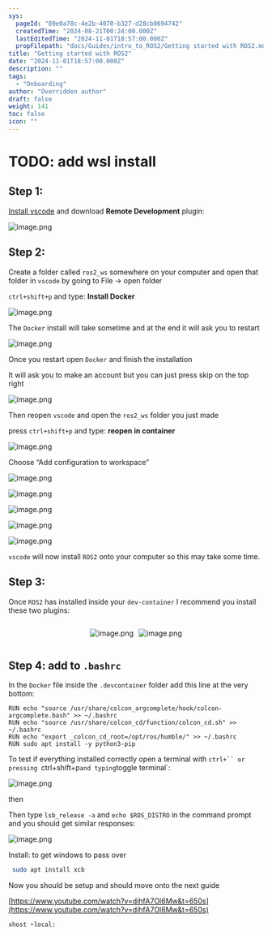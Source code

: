 ```yaml
---
sys:
  pageId: "89e0a78c-4e2b-4070-b327-d28cb0694742"
  createdTime: "2024-08-21T00:24:00.000Z"
  lastEditedTime: "2024-11-01T18:57:00.000Z"
  propFilepath: "docs/Guides/intro_to_ROS2/Getting started with ROS2.md"
title: "Getting started with ROS2"
date: "2024-11-01T18:57:00.000Z"
description: ""
tags:
  - "Onboarding"
author: "Overridden author"
draft: false
weight: 141
toc: false
icon: ""
---
```


# TODO: add wsl install

## Step 1:

[Install vscode](https://code.visualstudio.com/download) and download **Remote Development** plugin:

![image.png](https://prod-files-secure.s3.us-west-2.amazonaws.com/d518164a-d88e-44d1-a4ee-3adb3bd8bce0/efb52993-1881-4a40-b95e-6f020334f022/image.png?X-Amz-Algorithm=AWS4-HMAC-SHA256&X-Amz-Content-Sha256=UNSIGNED-PAYLOAD&X-Amz-Credential=ASIAZI2LB466UQCFSI6C%2F20250426%2Fus-west-2%2Fs3%2Faws4_request&X-Amz-Date=20250426T090806Z&X-Amz-Expires=3600&X-Amz-Security-Token=IQoJb3JpZ2luX2VjEKf%2F%2F%2F%2F%2F%2F%2F%2F%2F%2FwEaCXVzLXdlc3QtMiJIMEYCIQCEqTozpQLb1n639o0FcBvgktMQlKc4PNp1sagl7l6gqgIhAM9L5Pp%2F%2FwPVSVjyY%2FHXIDE9%2FW7Oku6cMJKa1wuB4fQTKv8DCEAQABoMNjM3NDIzMTgzODA1IgworB%2FazzyYs0Xy7o0q3ANzysad1fYHb8%2BYhNLI3yLlvXhRQkj%2BWJ77oVWmNnmumgPtX6OUPQmIBHUKV%2FsCj0fJSQHQKrH7NdLz4luf7XHVmCoLtymNuRVAREsLb7jq91h34l4e22Ld0DDpzzsjyw3pIpipU9ZVXDOlLeApT61NLfiI4GhNTN0OVj%2BwdMcL0TamvdTPbkdrZ8DAOYGYINXLzUsl370bhnbvtoIirCUJdxfA9NCc9aOlDDgKz8zJbhqSHIWv3B2JD73Vxz6zdxtPorAM%2FX57AoJ67TP7Q6VzcR4TPT9UI2s9qHBR0MLed9ZUHmhl6Ol1s3hFbvkEvtbiQFBpsxgHAb0zv%2FcwULFcv7Je1JU9zTEjEF64CCnKF729OVCqeYheyJKO455e9QO4uS0zbXwQLwow8BKQfwGL44ZEVKrNb9AY5lHPF7jqqwoZLSPy2n7nPYDM%2FHUeW%2F2%2FqxgmbIe3D2WTdXn6N1QllgNgE76%2FalLgOpaDl2LlVCUIHOhL5gJFSIB40GQ5aOHJUEXjgd9azDhEtJCNHcNf2Goe5ZKhp8S9ECOSBqq3NNPxNdAN6t3dTSEhDuGYaG%2Be%2BAxrZ8W%2F9WlLpBvdgm5bPvWrxadP1EBlxcZsiS2%2FdAQxWJXm0UngJnO6hTD4g7LABjqkAa2JV2V35KQzPVwPMLyjDCLZPiZ2mt7H6yIH6Bo6Vf6o5JCOAI81kP0mYR3SRNrywbQAMGrf6Lk6WWERnfkqApwIZ330f2c1jMgrOJjVRrrlIc3ZJz0UE1qwdMMhDK1bHx8zpS1hW3odsECv%2FeN%2FtygpNeSLNvHS8DiSw7PVYsyon%2Bw05YXKYoO%2F5cnqdOgiRtNJ2M9yQlWWEtUDKwTmcFq5fnEk&X-Amz-Signature=0d97549903163e0fadcd2703d5f58de199a03280c6351fece85819691fbf1d8b&X-Amz-SignedHeaders=host&x-id=GetObject)

## Step 2:

Create a folder called `ros2_ws` somewhere on your computer and open that folder in `vscode` by going to File → open folder 

`ctrl+shift+p` and type: **Install Docker**

![image.png](https://prod-files-secure.s3.us-west-2.amazonaws.com/d518164a-d88e-44d1-a4ee-3adb3bd8bce0/2269dc0e-1cd5-47ff-bceb-c04ad9b2eab0/image.png?X-Amz-Algorithm=AWS4-HMAC-SHA256&X-Amz-Content-Sha256=UNSIGNED-PAYLOAD&X-Amz-Credential=ASIAZI2LB466UQCFSI6C%2F20250426%2Fus-west-2%2Fs3%2Faws4_request&X-Amz-Date=20250426T090806Z&X-Amz-Expires=3600&X-Amz-Security-Token=IQoJb3JpZ2luX2VjEKf%2F%2F%2F%2F%2F%2F%2F%2F%2F%2FwEaCXVzLXdlc3QtMiJIMEYCIQCEqTozpQLb1n639o0FcBvgktMQlKc4PNp1sagl7l6gqgIhAM9L5Pp%2F%2FwPVSVjyY%2FHXIDE9%2FW7Oku6cMJKa1wuB4fQTKv8DCEAQABoMNjM3NDIzMTgzODA1IgworB%2FazzyYs0Xy7o0q3ANzysad1fYHb8%2BYhNLI3yLlvXhRQkj%2BWJ77oVWmNnmumgPtX6OUPQmIBHUKV%2FsCj0fJSQHQKrH7NdLz4luf7XHVmCoLtymNuRVAREsLb7jq91h34l4e22Ld0DDpzzsjyw3pIpipU9ZVXDOlLeApT61NLfiI4GhNTN0OVj%2BwdMcL0TamvdTPbkdrZ8DAOYGYINXLzUsl370bhnbvtoIirCUJdxfA9NCc9aOlDDgKz8zJbhqSHIWv3B2JD73Vxz6zdxtPorAM%2FX57AoJ67TP7Q6VzcR4TPT9UI2s9qHBR0MLed9ZUHmhl6Ol1s3hFbvkEvtbiQFBpsxgHAb0zv%2FcwULFcv7Je1JU9zTEjEF64CCnKF729OVCqeYheyJKO455e9QO4uS0zbXwQLwow8BKQfwGL44ZEVKrNb9AY5lHPF7jqqwoZLSPy2n7nPYDM%2FHUeW%2F2%2FqxgmbIe3D2WTdXn6N1QllgNgE76%2FalLgOpaDl2LlVCUIHOhL5gJFSIB40GQ5aOHJUEXjgd9azDhEtJCNHcNf2Goe5ZKhp8S9ECOSBqq3NNPxNdAN6t3dTSEhDuGYaG%2Be%2BAxrZ8W%2F9WlLpBvdgm5bPvWrxadP1EBlxcZsiS2%2FdAQxWJXm0UngJnO6hTD4g7LABjqkAa2JV2V35KQzPVwPMLyjDCLZPiZ2mt7H6yIH6Bo6Vf6o5JCOAI81kP0mYR3SRNrywbQAMGrf6Lk6WWERnfkqApwIZ330f2c1jMgrOJjVRrrlIc3ZJz0UE1qwdMMhDK1bHx8zpS1hW3odsECv%2FeN%2FtygpNeSLNvHS8DiSw7PVYsyon%2Bw05YXKYoO%2F5cnqdOgiRtNJ2M9yQlWWEtUDKwTmcFq5fnEk&X-Amz-Signature=4d986f9559a752cdf8435f8ab9d61c0a00e70fca29a9541f9dd821c54f4e53a9&X-Amz-SignedHeaders=host&x-id=GetObject)

The `Docker` install will take sometime and at the end it will ask you to restart

![image.png](https://prod-files-secure.s3.us-west-2.amazonaws.com/d518164a-d88e-44d1-a4ee-3adb3bd8bce0/ed233f78-be33-4b1f-b89c-9c346c0e961e/image.png?X-Amz-Algorithm=AWS4-HMAC-SHA256&X-Amz-Content-Sha256=UNSIGNED-PAYLOAD&X-Amz-Credential=ASIAZI2LB466UQCFSI6C%2F20250426%2Fus-west-2%2Fs3%2Faws4_request&X-Amz-Date=20250426T090806Z&X-Amz-Expires=3600&X-Amz-Security-Token=IQoJb3JpZ2luX2VjEKf%2F%2F%2F%2F%2F%2F%2F%2F%2F%2FwEaCXVzLXdlc3QtMiJIMEYCIQCEqTozpQLb1n639o0FcBvgktMQlKc4PNp1sagl7l6gqgIhAM9L5Pp%2F%2FwPVSVjyY%2FHXIDE9%2FW7Oku6cMJKa1wuB4fQTKv8DCEAQABoMNjM3NDIzMTgzODA1IgworB%2FazzyYs0Xy7o0q3ANzysad1fYHb8%2BYhNLI3yLlvXhRQkj%2BWJ77oVWmNnmumgPtX6OUPQmIBHUKV%2FsCj0fJSQHQKrH7NdLz4luf7XHVmCoLtymNuRVAREsLb7jq91h34l4e22Ld0DDpzzsjyw3pIpipU9ZVXDOlLeApT61NLfiI4GhNTN0OVj%2BwdMcL0TamvdTPbkdrZ8DAOYGYINXLzUsl370bhnbvtoIirCUJdxfA9NCc9aOlDDgKz8zJbhqSHIWv3B2JD73Vxz6zdxtPorAM%2FX57AoJ67TP7Q6VzcR4TPT9UI2s9qHBR0MLed9ZUHmhl6Ol1s3hFbvkEvtbiQFBpsxgHAb0zv%2FcwULFcv7Je1JU9zTEjEF64CCnKF729OVCqeYheyJKO455e9QO4uS0zbXwQLwow8BKQfwGL44ZEVKrNb9AY5lHPF7jqqwoZLSPy2n7nPYDM%2FHUeW%2F2%2FqxgmbIe3D2WTdXn6N1QllgNgE76%2FalLgOpaDl2LlVCUIHOhL5gJFSIB40GQ5aOHJUEXjgd9azDhEtJCNHcNf2Goe5ZKhp8S9ECOSBqq3NNPxNdAN6t3dTSEhDuGYaG%2Be%2BAxrZ8W%2F9WlLpBvdgm5bPvWrxadP1EBlxcZsiS2%2FdAQxWJXm0UngJnO6hTD4g7LABjqkAa2JV2V35KQzPVwPMLyjDCLZPiZ2mt7H6yIH6Bo6Vf6o5JCOAI81kP0mYR3SRNrywbQAMGrf6Lk6WWERnfkqApwIZ330f2c1jMgrOJjVRrrlIc3ZJz0UE1qwdMMhDK1bHx8zpS1hW3odsECv%2FeN%2FtygpNeSLNvHS8DiSw7PVYsyon%2Bw05YXKYoO%2F5cnqdOgiRtNJ2M9yQlWWEtUDKwTmcFq5fnEk&X-Amz-Signature=527f70b7b4cb38b099076a9588af4a31a2c7142fd8309a827a391b2026654bbb&X-Amz-SignedHeaders=host&x-id=GetObject)

Once you restart open `Docker` and finish the installation

It will ask you to make an account but you can just press skip on the top right

![image.png](https://prod-files-secure.s3.us-west-2.amazonaws.com/d518164a-d88e-44d1-a4ee-3adb3bd8bce0/21010ad9-1659-4fd9-9f59-9932a09b2a3d/image.png?X-Amz-Algorithm=AWS4-HMAC-SHA256&X-Amz-Content-Sha256=UNSIGNED-PAYLOAD&X-Amz-Credential=ASIAZI2LB466UQCFSI6C%2F20250426%2Fus-west-2%2Fs3%2Faws4_request&X-Amz-Date=20250426T090806Z&X-Amz-Expires=3600&X-Amz-Security-Token=IQoJb3JpZ2luX2VjEKf%2F%2F%2F%2F%2F%2F%2F%2F%2F%2FwEaCXVzLXdlc3QtMiJIMEYCIQCEqTozpQLb1n639o0FcBvgktMQlKc4PNp1sagl7l6gqgIhAM9L5Pp%2F%2FwPVSVjyY%2FHXIDE9%2FW7Oku6cMJKa1wuB4fQTKv8DCEAQABoMNjM3NDIzMTgzODA1IgworB%2FazzyYs0Xy7o0q3ANzysad1fYHb8%2BYhNLI3yLlvXhRQkj%2BWJ77oVWmNnmumgPtX6OUPQmIBHUKV%2FsCj0fJSQHQKrH7NdLz4luf7XHVmCoLtymNuRVAREsLb7jq91h34l4e22Ld0DDpzzsjyw3pIpipU9ZVXDOlLeApT61NLfiI4GhNTN0OVj%2BwdMcL0TamvdTPbkdrZ8DAOYGYINXLzUsl370bhnbvtoIirCUJdxfA9NCc9aOlDDgKz8zJbhqSHIWv3B2JD73Vxz6zdxtPorAM%2FX57AoJ67TP7Q6VzcR4TPT9UI2s9qHBR0MLed9ZUHmhl6Ol1s3hFbvkEvtbiQFBpsxgHAb0zv%2FcwULFcv7Je1JU9zTEjEF64CCnKF729OVCqeYheyJKO455e9QO4uS0zbXwQLwow8BKQfwGL44ZEVKrNb9AY5lHPF7jqqwoZLSPy2n7nPYDM%2FHUeW%2F2%2FqxgmbIe3D2WTdXn6N1QllgNgE76%2FalLgOpaDl2LlVCUIHOhL5gJFSIB40GQ5aOHJUEXjgd9azDhEtJCNHcNf2Goe5ZKhp8S9ECOSBqq3NNPxNdAN6t3dTSEhDuGYaG%2Be%2BAxrZ8W%2F9WlLpBvdgm5bPvWrxadP1EBlxcZsiS2%2FdAQxWJXm0UngJnO6hTD4g7LABjqkAa2JV2V35KQzPVwPMLyjDCLZPiZ2mt7H6yIH6Bo6Vf6o5JCOAI81kP0mYR3SRNrywbQAMGrf6Lk6WWERnfkqApwIZ330f2c1jMgrOJjVRrrlIc3ZJz0UE1qwdMMhDK1bHx8zpS1hW3odsECv%2FeN%2FtygpNeSLNvHS8DiSw7PVYsyon%2Bw05YXKYoO%2F5cnqdOgiRtNJ2M9yQlWWEtUDKwTmcFq5fnEk&X-Amz-Signature=152fb13526e25b9b7fd07bd51227902833191a5e49cc7c13a0a86cd6f8f3407c&X-Amz-SignedHeaders=host&x-id=GetObject)

Then reopen `vscode` and open the `ros2_ws` folder you just made

press `ctrl+shift+p` and type: **reopen in container**

![image.png](https://prod-files-secure.s3.us-west-2.amazonaws.com/d518164a-d88e-44d1-a4ee-3adb3bd8bce0/4e93b8c2-41ad-488c-8095-c74205196118/image.png?X-Amz-Algorithm=AWS4-HMAC-SHA256&X-Amz-Content-Sha256=UNSIGNED-PAYLOAD&X-Amz-Credential=ASIAZI2LB466UQCFSI6C%2F20250426%2Fus-west-2%2Fs3%2Faws4_request&X-Amz-Date=20250426T090806Z&X-Amz-Expires=3600&X-Amz-Security-Token=IQoJb3JpZ2luX2VjEKf%2F%2F%2F%2F%2F%2F%2F%2F%2F%2FwEaCXVzLXdlc3QtMiJIMEYCIQCEqTozpQLb1n639o0FcBvgktMQlKc4PNp1sagl7l6gqgIhAM9L5Pp%2F%2FwPVSVjyY%2FHXIDE9%2FW7Oku6cMJKa1wuB4fQTKv8DCEAQABoMNjM3NDIzMTgzODA1IgworB%2FazzyYs0Xy7o0q3ANzysad1fYHb8%2BYhNLI3yLlvXhRQkj%2BWJ77oVWmNnmumgPtX6OUPQmIBHUKV%2FsCj0fJSQHQKrH7NdLz4luf7XHVmCoLtymNuRVAREsLb7jq91h34l4e22Ld0DDpzzsjyw3pIpipU9ZVXDOlLeApT61NLfiI4GhNTN0OVj%2BwdMcL0TamvdTPbkdrZ8DAOYGYINXLzUsl370bhnbvtoIirCUJdxfA9NCc9aOlDDgKz8zJbhqSHIWv3B2JD73Vxz6zdxtPorAM%2FX57AoJ67TP7Q6VzcR4TPT9UI2s9qHBR0MLed9ZUHmhl6Ol1s3hFbvkEvtbiQFBpsxgHAb0zv%2FcwULFcv7Je1JU9zTEjEF64CCnKF729OVCqeYheyJKO455e9QO4uS0zbXwQLwow8BKQfwGL44ZEVKrNb9AY5lHPF7jqqwoZLSPy2n7nPYDM%2FHUeW%2F2%2FqxgmbIe3D2WTdXn6N1QllgNgE76%2FalLgOpaDl2LlVCUIHOhL5gJFSIB40GQ5aOHJUEXjgd9azDhEtJCNHcNf2Goe5ZKhp8S9ECOSBqq3NNPxNdAN6t3dTSEhDuGYaG%2Be%2BAxrZ8W%2F9WlLpBvdgm5bPvWrxadP1EBlxcZsiS2%2FdAQxWJXm0UngJnO6hTD4g7LABjqkAa2JV2V35KQzPVwPMLyjDCLZPiZ2mt7H6yIH6Bo6Vf6o5JCOAI81kP0mYR3SRNrywbQAMGrf6Lk6WWERnfkqApwIZ330f2c1jMgrOJjVRrrlIc3ZJz0UE1qwdMMhDK1bHx8zpS1hW3odsECv%2FeN%2FtygpNeSLNvHS8DiSw7PVYsyon%2Bw05YXKYoO%2F5cnqdOgiRtNJ2M9yQlWWEtUDKwTmcFq5fnEk&X-Amz-Signature=d655b8b98208e74654f9392948b0eb6784f257e701256376c037094c1ad15773&X-Amz-SignedHeaders=host&x-id=GetObject)

Choose “Add configuration to workspace”

![image.png](https://prod-files-secure.s3.us-west-2.amazonaws.com/d518164a-d88e-44d1-a4ee-3adb3bd8bce0/9560b282-5060-4989-ba37-97e7b2c22476/image.png?X-Amz-Algorithm=AWS4-HMAC-SHA256&X-Amz-Content-Sha256=UNSIGNED-PAYLOAD&X-Amz-Credential=ASIAZI2LB466UQCFSI6C%2F20250426%2Fus-west-2%2Fs3%2Faws4_request&X-Amz-Date=20250426T090806Z&X-Amz-Expires=3600&X-Amz-Security-Token=IQoJb3JpZ2luX2VjEKf%2F%2F%2F%2F%2F%2F%2F%2F%2F%2FwEaCXVzLXdlc3QtMiJIMEYCIQCEqTozpQLb1n639o0FcBvgktMQlKc4PNp1sagl7l6gqgIhAM9L5Pp%2F%2FwPVSVjyY%2FHXIDE9%2FW7Oku6cMJKa1wuB4fQTKv8DCEAQABoMNjM3NDIzMTgzODA1IgworB%2FazzyYs0Xy7o0q3ANzysad1fYHb8%2BYhNLI3yLlvXhRQkj%2BWJ77oVWmNnmumgPtX6OUPQmIBHUKV%2FsCj0fJSQHQKrH7NdLz4luf7XHVmCoLtymNuRVAREsLb7jq91h34l4e22Ld0DDpzzsjyw3pIpipU9ZVXDOlLeApT61NLfiI4GhNTN0OVj%2BwdMcL0TamvdTPbkdrZ8DAOYGYINXLzUsl370bhnbvtoIirCUJdxfA9NCc9aOlDDgKz8zJbhqSHIWv3B2JD73Vxz6zdxtPorAM%2FX57AoJ67TP7Q6VzcR4TPT9UI2s9qHBR0MLed9ZUHmhl6Ol1s3hFbvkEvtbiQFBpsxgHAb0zv%2FcwULFcv7Je1JU9zTEjEF64CCnKF729OVCqeYheyJKO455e9QO4uS0zbXwQLwow8BKQfwGL44ZEVKrNb9AY5lHPF7jqqwoZLSPy2n7nPYDM%2FHUeW%2F2%2FqxgmbIe3D2WTdXn6N1QllgNgE76%2FalLgOpaDl2LlVCUIHOhL5gJFSIB40GQ5aOHJUEXjgd9azDhEtJCNHcNf2Goe5ZKhp8S9ECOSBqq3NNPxNdAN6t3dTSEhDuGYaG%2Be%2BAxrZ8W%2F9WlLpBvdgm5bPvWrxadP1EBlxcZsiS2%2FdAQxWJXm0UngJnO6hTD4g7LABjqkAa2JV2V35KQzPVwPMLyjDCLZPiZ2mt7H6yIH6Bo6Vf6o5JCOAI81kP0mYR3SRNrywbQAMGrf6Lk6WWERnfkqApwIZ330f2c1jMgrOJjVRrrlIc3ZJz0UE1qwdMMhDK1bHx8zpS1hW3odsECv%2FeN%2FtygpNeSLNvHS8DiSw7PVYsyon%2Bw05YXKYoO%2F5cnqdOgiRtNJ2M9yQlWWEtUDKwTmcFq5fnEk&X-Amz-Signature=11575e8fed69a2489b164b724ff203620216bf47b0f83aee6fc4b3c46c74428e&X-Amz-SignedHeaders=host&x-id=GetObject)

![image.png](https://prod-files-secure.s3.us-west-2.amazonaws.com/d518164a-d88e-44d1-a4ee-3adb3bd8bce0/2ee63f81-886b-48e8-a553-dc6e5eac99e4/image.png?X-Amz-Algorithm=AWS4-HMAC-SHA256&X-Amz-Content-Sha256=UNSIGNED-PAYLOAD&X-Amz-Credential=ASIAZI2LB466UQCFSI6C%2F20250426%2Fus-west-2%2Fs3%2Faws4_request&X-Amz-Date=20250426T090806Z&X-Amz-Expires=3600&X-Amz-Security-Token=IQoJb3JpZ2luX2VjEKf%2F%2F%2F%2F%2F%2F%2F%2F%2F%2FwEaCXVzLXdlc3QtMiJIMEYCIQCEqTozpQLb1n639o0FcBvgktMQlKc4PNp1sagl7l6gqgIhAM9L5Pp%2F%2FwPVSVjyY%2FHXIDE9%2FW7Oku6cMJKa1wuB4fQTKv8DCEAQABoMNjM3NDIzMTgzODA1IgworB%2FazzyYs0Xy7o0q3ANzysad1fYHb8%2BYhNLI3yLlvXhRQkj%2BWJ77oVWmNnmumgPtX6OUPQmIBHUKV%2FsCj0fJSQHQKrH7NdLz4luf7XHVmCoLtymNuRVAREsLb7jq91h34l4e22Ld0DDpzzsjyw3pIpipU9ZVXDOlLeApT61NLfiI4GhNTN0OVj%2BwdMcL0TamvdTPbkdrZ8DAOYGYINXLzUsl370bhnbvtoIirCUJdxfA9NCc9aOlDDgKz8zJbhqSHIWv3B2JD73Vxz6zdxtPorAM%2FX57AoJ67TP7Q6VzcR4TPT9UI2s9qHBR0MLed9ZUHmhl6Ol1s3hFbvkEvtbiQFBpsxgHAb0zv%2FcwULFcv7Je1JU9zTEjEF64CCnKF729OVCqeYheyJKO455e9QO4uS0zbXwQLwow8BKQfwGL44ZEVKrNb9AY5lHPF7jqqwoZLSPy2n7nPYDM%2FHUeW%2F2%2FqxgmbIe3D2WTdXn6N1QllgNgE76%2FalLgOpaDl2LlVCUIHOhL5gJFSIB40GQ5aOHJUEXjgd9azDhEtJCNHcNf2Goe5ZKhp8S9ECOSBqq3NNPxNdAN6t3dTSEhDuGYaG%2Be%2BAxrZ8W%2F9WlLpBvdgm5bPvWrxadP1EBlxcZsiS2%2FdAQxWJXm0UngJnO6hTD4g7LABjqkAa2JV2V35KQzPVwPMLyjDCLZPiZ2mt7H6yIH6Bo6Vf6o5JCOAI81kP0mYR3SRNrywbQAMGrf6Lk6WWERnfkqApwIZ330f2c1jMgrOJjVRrrlIc3ZJz0UE1qwdMMhDK1bHx8zpS1hW3odsECv%2FeN%2FtygpNeSLNvHS8DiSw7PVYsyon%2Bw05YXKYoO%2F5cnqdOgiRtNJ2M9yQlWWEtUDKwTmcFq5fnEk&X-Amz-Signature=0c91da0f723193806d089007794fc572e3e17a0a98bd28dce4bae66db94c3d1a&X-Amz-SignedHeaders=host&x-id=GetObject)

![image.png](https://prod-files-secure.s3.us-west-2.amazonaws.com/d518164a-d88e-44d1-a4ee-3adb3bd8bce0/ae1580b2-b048-407e-aed9-b584224a7a04/image.png?X-Amz-Algorithm=AWS4-HMAC-SHA256&X-Amz-Content-Sha256=UNSIGNED-PAYLOAD&X-Amz-Credential=ASIAZI2LB466UQCFSI6C%2F20250426%2Fus-west-2%2Fs3%2Faws4_request&X-Amz-Date=20250426T090806Z&X-Amz-Expires=3600&X-Amz-Security-Token=IQoJb3JpZ2luX2VjEKf%2F%2F%2F%2F%2F%2F%2F%2F%2F%2FwEaCXVzLXdlc3QtMiJIMEYCIQCEqTozpQLb1n639o0FcBvgktMQlKc4PNp1sagl7l6gqgIhAM9L5Pp%2F%2FwPVSVjyY%2FHXIDE9%2FW7Oku6cMJKa1wuB4fQTKv8DCEAQABoMNjM3NDIzMTgzODA1IgworB%2FazzyYs0Xy7o0q3ANzysad1fYHb8%2BYhNLI3yLlvXhRQkj%2BWJ77oVWmNnmumgPtX6OUPQmIBHUKV%2FsCj0fJSQHQKrH7NdLz4luf7XHVmCoLtymNuRVAREsLb7jq91h34l4e22Ld0DDpzzsjyw3pIpipU9ZVXDOlLeApT61NLfiI4GhNTN0OVj%2BwdMcL0TamvdTPbkdrZ8DAOYGYINXLzUsl370bhnbvtoIirCUJdxfA9NCc9aOlDDgKz8zJbhqSHIWv3B2JD73Vxz6zdxtPorAM%2FX57AoJ67TP7Q6VzcR4TPT9UI2s9qHBR0MLed9ZUHmhl6Ol1s3hFbvkEvtbiQFBpsxgHAb0zv%2FcwULFcv7Je1JU9zTEjEF64CCnKF729OVCqeYheyJKO455e9QO4uS0zbXwQLwow8BKQfwGL44ZEVKrNb9AY5lHPF7jqqwoZLSPy2n7nPYDM%2FHUeW%2F2%2FqxgmbIe3D2WTdXn6N1QllgNgE76%2FalLgOpaDl2LlVCUIHOhL5gJFSIB40GQ5aOHJUEXjgd9azDhEtJCNHcNf2Goe5ZKhp8S9ECOSBqq3NNPxNdAN6t3dTSEhDuGYaG%2Be%2BAxrZ8W%2F9WlLpBvdgm5bPvWrxadP1EBlxcZsiS2%2FdAQxWJXm0UngJnO6hTD4g7LABjqkAa2JV2V35KQzPVwPMLyjDCLZPiZ2mt7H6yIH6Bo6Vf6o5JCOAI81kP0mYR3SRNrywbQAMGrf6Lk6WWERnfkqApwIZ330f2c1jMgrOJjVRrrlIc3ZJz0UE1qwdMMhDK1bHx8zpS1hW3odsECv%2FeN%2FtygpNeSLNvHS8DiSw7PVYsyon%2Bw05YXKYoO%2F5cnqdOgiRtNJ2M9yQlWWEtUDKwTmcFq5fnEk&X-Amz-Signature=eab4997f1c414d6297b549e56be4f936e73f6c6ddf580edc0dc871d90ab03a30&X-Amz-SignedHeaders=host&x-id=GetObject)

![image.png](https://prod-files-secure.s3.us-west-2.amazonaws.com/d518164a-d88e-44d1-a4ee-3adb3bd8bce0/53255b28-f75e-430f-b9e3-c0ac8577e42b/image.png?X-Amz-Algorithm=AWS4-HMAC-SHA256&X-Amz-Content-Sha256=UNSIGNED-PAYLOAD&X-Amz-Credential=ASIAZI2LB466UQCFSI6C%2F20250426%2Fus-west-2%2Fs3%2Faws4_request&X-Amz-Date=20250426T090806Z&X-Amz-Expires=3600&X-Amz-Security-Token=IQoJb3JpZ2luX2VjEKf%2F%2F%2F%2F%2F%2F%2F%2F%2F%2FwEaCXVzLXdlc3QtMiJIMEYCIQCEqTozpQLb1n639o0FcBvgktMQlKc4PNp1sagl7l6gqgIhAM9L5Pp%2F%2FwPVSVjyY%2FHXIDE9%2FW7Oku6cMJKa1wuB4fQTKv8DCEAQABoMNjM3NDIzMTgzODA1IgworB%2FazzyYs0Xy7o0q3ANzysad1fYHb8%2BYhNLI3yLlvXhRQkj%2BWJ77oVWmNnmumgPtX6OUPQmIBHUKV%2FsCj0fJSQHQKrH7NdLz4luf7XHVmCoLtymNuRVAREsLb7jq91h34l4e22Ld0DDpzzsjyw3pIpipU9ZVXDOlLeApT61NLfiI4GhNTN0OVj%2BwdMcL0TamvdTPbkdrZ8DAOYGYINXLzUsl370bhnbvtoIirCUJdxfA9NCc9aOlDDgKz8zJbhqSHIWv3B2JD73Vxz6zdxtPorAM%2FX57AoJ67TP7Q6VzcR4TPT9UI2s9qHBR0MLed9ZUHmhl6Ol1s3hFbvkEvtbiQFBpsxgHAb0zv%2FcwULFcv7Je1JU9zTEjEF64CCnKF729OVCqeYheyJKO455e9QO4uS0zbXwQLwow8BKQfwGL44ZEVKrNb9AY5lHPF7jqqwoZLSPy2n7nPYDM%2FHUeW%2F2%2FqxgmbIe3D2WTdXn6N1QllgNgE76%2FalLgOpaDl2LlVCUIHOhL5gJFSIB40GQ5aOHJUEXjgd9azDhEtJCNHcNf2Goe5ZKhp8S9ECOSBqq3NNPxNdAN6t3dTSEhDuGYaG%2Be%2BAxrZ8W%2F9WlLpBvdgm5bPvWrxadP1EBlxcZsiS2%2FdAQxWJXm0UngJnO6hTD4g7LABjqkAa2JV2V35KQzPVwPMLyjDCLZPiZ2mt7H6yIH6Bo6Vf6o5JCOAI81kP0mYR3SRNrywbQAMGrf6Lk6WWERnfkqApwIZ330f2c1jMgrOJjVRrrlIc3ZJz0UE1qwdMMhDK1bHx8zpS1hW3odsECv%2FeN%2FtygpNeSLNvHS8DiSw7PVYsyon%2Bw05YXKYoO%2F5cnqdOgiRtNJ2M9yQlWWEtUDKwTmcFq5fnEk&X-Amz-Signature=c3897c1feb423364524c3abe2e652b65c450755d14594a7e5376463ec8027e06&X-Amz-SignedHeaders=host&x-id=GetObject)

![image.png](https://prod-files-secure.s3.us-west-2.amazonaws.com/d518164a-d88e-44d1-a4ee-3adb3bd8bce0/7c562767-5af9-4ffb-97d1-327bcdf4ee00/image.png?X-Amz-Algorithm=AWS4-HMAC-SHA256&X-Amz-Content-Sha256=UNSIGNED-PAYLOAD&X-Amz-Credential=ASIAZI2LB466UQCFSI6C%2F20250426%2Fus-west-2%2Fs3%2Faws4_request&X-Amz-Date=20250426T090806Z&X-Amz-Expires=3600&X-Amz-Security-Token=IQoJb3JpZ2luX2VjEKf%2F%2F%2F%2F%2F%2F%2F%2F%2F%2FwEaCXVzLXdlc3QtMiJIMEYCIQCEqTozpQLb1n639o0FcBvgktMQlKc4PNp1sagl7l6gqgIhAM9L5Pp%2F%2FwPVSVjyY%2FHXIDE9%2FW7Oku6cMJKa1wuB4fQTKv8DCEAQABoMNjM3NDIzMTgzODA1IgworB%2FazzyYs0Xy7o0q3ANzysad1fYHb8%2BYhNLI3yLlvXhRQkj%2BWJ77oVWmNnmumgPtX6OUPQmIBHUKV%2FsCj0fJSQHQKrH7NdLz4luf7XHVmCoLtymNuRVAREsLb7jq91h34l4e22Ld0DDpzzsjyw3pIpipU9ZVXDOlLeApT61NLfiI4GhNTN0OVj%2BwdMcL0TamvdTPbkdrZ8DAOYGYINXLzUsl370bhnbvtoIirCUJdxfA9NCc9aOlDDgKz8zJbhqSHIWv3B2JD73Vxz6zdxtPorAM%2FX57AoJ67TP7Q6VzcR4TPT9UI2s9qHBR0MLed9ZUHmhl6Ol1s3hFbvkEvtbiQFBpsxgHAb0zv%2FcwULFcv7Je1JU9zTEjEF64CCnKF729OVCqeYheyJKO455e9QO4uS0zbXwQLwow8BKQfwGL44ZEVKrNb9AY5lHPF7jqqwoZLSPy2n7nPYDM%2FHUeW%2F2%2FqxgmbIe3D2WTdXn6N1QllgNgE76%2FalLgOpaDl2LlVCUIHOhL5gJFSIB40GQ5aOHJUEXjgd9azDhEtJCNHcNf2Goe5ZKhp8S9ECOSBqq3NNPxNdAN6t3dTSEhDuGYaG%2Be%2BAxrZ8W%2F9WlLpBvdgm5bPvWrxadP1EBlxcZsiS2%2FdAQxWJXm0UngJnO6hTD4g7LABjqkAa2JV2V35KQzPVwPMLyjDCLZPiZ2mt7H6yIH6Bo6Vf6o5JCOAI81kP0mYR3SRNrywbQAMGrf6Lk6WWERnfkqApwIZ330f2c1jMgrOJjVRrrlIc3ZJz0UE1qwdMMhDK1bHx8zpS1hW3odsECv%2FeN%2FtygpNeSLNvHS8DiSw7PVYsyon%2Bw05YXKYoO%2F5cnqdOgiRtNJ2M9yQlWWEtUDKwTmcFq5fnEk&X-Amz-Signature=1e0c7f4dd84ff5c6cc99a6005209e38eb6969fcbf806d67588d991e24dd3ce89&X-Amz-SignedHeaders=host&x-id=GetObject)

`vscode` will now install `ROS2` onto your computer so this may take some time.

## Step 3:

Once `ROS2` has installed inside your `dev-container` I recommend you install these two plugins:

<div style="display: flex;flex-direction: row; column-gap:10px; max-width: 630px;justify-content: center;">
<div>

![image.png](https://prod-files-secure.s3.us-west-2.amazonaws.com/d518164a-d88e-44d1-a4ee-3adb3bd8bce0/3fc3d550-5a54-4ba1-ba6b-faa01cdb7369/image.png?X-Amz-Algorithm=AWS4-HMAC-SHA256&X-Amz-Content-Sha256=UNSIGNED-PAYLOAD&X-Amz-Credential=ASIAZI2LB466VHSTDPDS%2F20250426%2Fus-west-2%2Fs3%2Faws4_request&X-Amz-Date=20250426T090812Z&X-Amz-Expires=3600&X-Amz-Security-Token=IQoJb3JpZ2luX2VjEKf%2F%2F%2F%2F%2F%2F%2F%2F%2F%2FwEaCXVzLXdlc3QtMiJHMEUCIQDxX%2BX1KTKqqvtoUQHUgNwNy5GiUG17WEEF1nQjEiM4xwIgGFFIzPPc32WnKfMbGpf6kyXPi0pc4Q4GzYS6Hh9vyhQq%2FwMIQBAAGgw2Mzc0MjMxODM4MDUiDLGeB2o%2BRJh%2BpQfUhircA5vT7xHjTK6s28OCq9VXERIy%2BqmeYGqbONbboeunRjBA77ed%2FyyT6Jn%2BF39AXK21rraCyFTYFhcZQaPzcsKAbWHR7vQpgQaoBwzUBrAqmwOD4j2pOKXm5RwTK7OuQnBiUruwmfwIswqk8Jj7ds2jSr9XMkqVgjULZCZz2NtsZmzyD9rSyXMDdOlk%2FA%2BbM2W8vRI15m2N8lhv44WiP1wBDZtBrDVV9U6lX1QUlMTLwhf2cAwbpNgtOHJ1pc0nH6TqT6Qg6sFDyQb%2BrTrZf%2FSuXhPEIQCIXAxMaPRDIsdpuC9MUIjFeYgZfM1eRV7UAmF%2FucDE7RH%2FSmMmb2lJc6sUDSljBw9iQ9pELfuOjwIC2r21yIsqNQqc1Q4j%2BNXRM74jTKwpVnfyVOh8e2djWP1Ehxols49yskImIgE01yY4Xxt2haA2f7XvLGbcqT51VrTJKr0QGrhk6DVhol1576VZEtwYp5dUwj8koPilHMuTooS9Y2m0MT07iWposCq%2BhHD3SE%2BHhDdnwdKKleFRe79Xsy%2BseKHaXsLTTNsCS%2FD1NBYAlj0cTGGdb1IPhP3WkBRZ9Bi%2B1bytAznQjsGablWM5bsGCZUTed8hdgMcnMuJxvjl3jnRxblkEim2JNvDMLWEssAGOqUBmjarFvwHP%2FK9y0dwbl6OaDfB01froi1wfr7kqt6Vev3kX51TKrshIl%2BtET22ev7mUCP7OyR2ZBZfwOxKbSZUeTBaLj%2FACYsIpNC2McIPJME%2FN2vk63rZWOkb%2FPDKJwbR%2F3BIumIPHQg0V82QTcwtUSnS1W26%2FnO66vtEK0hn3JPatwjIJ5N9wWv4EEgd4g9xASMbD1zMaKDkUHLYYRVQXtq3%2BajJ&X-Amz-Signature=4035759e4ab30e5e1905315c67fc35b4759a8b8d84f7b5539825ce92fa6db89a&X-Amz-SignedHeaders=host&x-id=GetObject)

</div>
<div>

![image.png](https://prod-files-secure.s3.us-west-2.amazonaws.com/d518164a-d88e-44d1-a4ee-3adb3bd8bce0/d994cc66-13c2-4093-a5a3-f84cf4601a82/image.png?X-Amz-Algorithm=AWS4-HMAC-SHA256&X-Amz-Content-Sha256=UNSIGNED-PAYLOAD&X-Amz-Credential=ASIAZI2LB466ZBV6OXUY%2F20250426%2Fus-west-2%2Fs3%2Faws4_request&X-Amz-Date=20250426T090813Z&X-Amz-Expires=3600&X-Amz-Security-Token=IQoJb3JpZ2luX2VjEKf%2F%2F%2F%2F%2F%2F%2F%2F%2F%2FwEaCXVzLXdlc3QtMiJIMEYCIQCuys9qwwM67d6fShjgUzE4%2FZBcBIxtz4cTrtNjzBSR0QIhAPKQ5ndj3pxv8MhHIYMU%2Bued3QIUEhxZAPDbN8ha5ff9Kv8DCEAQABoMNjM3NDIzMTgzODA1IgwFUuQMvRSXTVMQxmIq3ANzug7Ectm52vRAdd6V43MO6PoWi5G4Zuhnswc8JNLnFp4z4m3rv4qMxbjMhQse%2FjPJRBz46KKhGtnVQHq8%2BOUqLoMXxveEf%2BELFy%2BX9MMVfxqKjpz%2FT4mg8mwg0noiUb3mCkOsUjH6TgF1nUfoH1f86tXjAkm2BQjETc1EVJoyf0aOpcIrcDIz4COiTdWc%2B2FOuaHd%2F%2FeflDwug7UGWqkcdIonyfytjr7agR7t53vTMnZeRa%2FipkZv6bT1QTXmBYtG%2ByFyO17b62rbpQ3EbG7BYQSYC%2F3XJoQxi3dcX2zfVGWmLz4ovU%2Fd4spF8Dnyq%2FWbkZUQ9EQu7TcyMyQPvfC%2Faz52hrolViRBMR51BqCnEGBmo1rmmpGfzniqxccr5TUPq1UDD8DkvGwXmH%2FrzH7P0C43LwgH3e6en9mSHeiAkybGV4zPNo%2BlcGKfKsQNhhLAWbFpgMhGKCcqoFFyuWG0nUXuPk8aLeaUXlQnP8o3674iJtCdBJu1FskyfnG4bFspSJv4Hs7Qxi06hZwMk724kSkwJF0BzK8dvllDNRd7NvkpYFNQwUOLX2c7bMJLbuA42k2%2F%2Fi57t2y6JkAu7wNJw8lN0PwT%2FTQknXq4D5aqwJpG%2BM9uTliFRB0NoDCrhLLABjqkAeApIi79vTxGt%2BEQuLatX1u5aWYPSu5p0Kn1HHoIWbXJByA30mFOgxJ6fnmUvatrs1IQVQq0fr0%2B%2FxtqIYljI5ThuuSnnNIlFJG1Pls8bRpxeL8iB5XzGis5xQcRA3phgUEWCjDsZ0KxNISIlSgF8CekeaPmYXxJbKTRxhgSlqY6h%2BWK4aru4sBgXss4qWaWtZXlZ6p0HLynwkLBzW9e4CSG39UO&X-Amz-Signature=b7011baa9b7e7910dadcd2bac74234ed2bf00a697af41efb1906ebfe9018b859&X-Amz-SignedHeaders=host&x-id=GetObject)

</div>
</div>

## Step 4: add to `.bashrc`

In the `Docker` file inside the `.devcontainer` folder add this line at the very bottom: 

```docker
RUN echo "source /usr/share/colcon_argcomplete/hook/colcon-argcomplete.bash" >> ~/.bashrc
RUN echo "source /usr/share/colcon_cd/function/colcon_cd.sh" >> ~/.bashrc
RUN echo "export _colcon_cd_root=/opt/ros/humble/" >> ~/.bashrc
RUN sudo apt install -y python3-pip 
```

To test if everything installed correctly open a terminal with `ctrl+`` or pressing `ctrl+shift+p` and typing `toggle terminal`:

![image.png](https://prod-files-secure.s3.us-west-2.amazonaws.com/d518164a-d88e-44d1-a4ee-3adb3bd8bce0/6a4943d8-b04e-4c02-9a58-775f3384d1a5/image.png?X-Amz-Algorithm=AWS4-HMAC-SHA256&X-Amz-Content-Sha256=UNSIGNED-PAYLOAD&X-Amz-Credential=ASIAZI2LB466UQCFSI6C%2F20250426%2Fus-west-2%2Fs3%2Faws4_request&X-Amz-Date=20250426T090806Z&X-Amz-Expires=3600&X-Amz-Security-Token=IQoJb3JpZ2luX2VjEKf%2F%2F%2F%2F%2F%2F%2F%2F%2F%2FwEaCXVzLXdlc3QtMiJIMEYCIQCEqTozpQLb1n639o0FcBvgktMQlKc4PNp1sagl7l6gqgIhAM9L5Pp%2F%2FwPVSVjyY%2FHXIDE9%2FW7Oku6cMJKa1wuB4fQTKv8DCEAQABoMNjM3NDIzMTgzODA1IgworB%2FazzyYs0Xy7o0q3ANzysad1fYHb8%2BYhNLI3yLlvXhRQkj%2BWJ77oVWmNnmumgPtX6OUPQmIBHUKV%2FsCj0fJSQHQKrH7NdLz4luf7XHVmCoLtymNuRVAREsLb7jq91h34l4e22Ld0DDpzzsjyw3pIpipU9ZVXDOlLeApT61NLfiI4GhNTN0OVj%2BwdMcL0TamvdTPbkdrZ8DAOYGYINXLzUsl370bhnbvtoIirCUJdxfA9NCc9aOlDDgKz8zJbhqSHIWv3B2JD73Vxz6zdxtPorAM%2FX57AoJ67TP7Q6VzcR4TPT9UI2s9qHBR0MLed9ZUHmhl6Ol1s3hFbvkEvtbiQFBpsxgHAb0zv%2FcwULFcv7Je1JU9zTEjEF64CCnKF729OVCqeYheyJKO455e9QO4uS0zbXwQLwow8BKQfwGL44ZEVKrNb9AY5lHPF7jqqwoZLSPy2n7nPYDM%2FHUeW%2F2%2FqxgmbIe3D2WTdXn6N1QllgNgE76%2FalLgOpaDl2LlVCUIHOhL5gJFSIB40GQ5aOHJUEXjgd9azDhEtJCNHcNf2Goe5ZKhp8S9ECOSBqq3NNPxNdAN6t3dTSEhDuGYaG%2Be%2BAxrZ8W%2F9WlLpBvdgm5bPvWrxadP1EBlxcZsiS2%2FdAQxWJXm0UngJnO6hTD4g7LABjqkAa2JV2V35KQzPVwPMLyjDCLZPiZ2mt7H6yIH6Bo6Vf6o5JCOAI81kP0mYR3SRNrywbQAMGrf6Lk6WWERnfkqApwIZ330f2c1jMgrOJjVRrrlIc3ZJz0UE1qwdMMhDK1bHx8zpS1hW3odsECv%2FeN%2FtygpNeSLNvHS8DiSw7PVYsyon%2Bw05YXKYoO%2F5cnqdOgiRtNJ2M9yQlWWEtUDKwTmcFq5fnEk&X-Amz-Signature=f4a965b7622d50e048740ff6db0c51d86240b86ce3c1c4159e23f1e676a7229d&X-Amz-SignedHeaders=host&x-id=GetObject)

then 

Then type `lsb_release -a` and `echo $ROS_DISTRO` in the command prompt and you should get similar responses:

![image.png](https://prod-files-secure.s3.us-west-2.amazonaws.com/d518164a-d88e-44d1-a4ee-3adb3bd8bce0/3e635dec-a805-4e85-8b9e-d000e5b71a4e/image.png?X-Amz-Algorithm=AWS4-HMAC-SHA256&X-Amz-Content-Sha256=UNSIGNED-PAYLOAD&X-Amz-Credential=ASIAZI2LB466UQCFSI6C%2F20250426%2Fus-west-2%2Fs3%2Faws4_request&X-Amz-Date=20250426T090806Z&X-Amz-Expires=3600&X-Amz-Security-Token=IQoJb3JpZ2luX2VjEKf%2F%2F%2F%2F%2F%2F%2F%2F%2F%2FwEaCXVzLXdlc3QtMiJIMEYCIQCEqTozpQLb1n639o0FcBvgktMQlKc4PNp1sagl7l6gqgIhAM9L5Pp%2F%2FwPVSVjyY%2FHXIDE9%2FW7Oku6cMJKa1wuB4fQTKv8DCEAQABoMNjM3NDIzMTgzODA1IgworB%2FazzyYs0Xy7o0q3ANzysad1fYHb8%2BYhNLI3yLlvXhRQkj%2BWJ77oVWmNnmumgPtX6OUPQmIBHUKV%2FsCj0fJSQHQKrH7NdLz4luf7XHVmCoLtymNuRVAREsLb7jq91h34l4e22Ld0DDpzzsjyw3pIpipU9ZVXDOlLeApT61NLfiI4GhNTN0OVj%2BwdMcL0TamvdTPbkdrZ8DAOYGYINXLzUsl370bhnbvtoIirCUJdxfA9NCc9aOlDDgKz8zJbhqSHIWv3B2JD73Vxz6zdxtPorAM%2FX57AoJ67TP7Q6VzcR4TPT9UI2s9qHBR0MLed9ZUHmhl6Ol1s3hFbvkEvtbiQFBpsxgHAb0zv%2FcwULFcv7Je1JU9zTEjEF64CCnKF729OVCqeYheyJKO455e9QO4uS0zbXwQLwow8BKQfwGL44ZEVKrNb9AY5lHPF7jqqwoZLSPy2n7nPYDM%2FHUeW%2F2%2FqxgmbIe3D2WTdXn6N1QllgNgE76%2FalLgOpaDl2LlVCUIHOhL5gJFSIB40GQ5aOHJUEXjgd9azDhEtJCNHcNf2Goe5ZKhp8S9ECOSBqq3NNPxNdAN6t3dTSEhDuGYaG%2Be%2BAxrZ8W%2F9WlLpBvdgm5bPvWrxadP1EBlxcZsiS2%2FdAQxWJXm0UngJnO6hTD4g7LABjqkAa2JV2V35KQzPVwPMLyjDCLZPiZ2mt7H6yIH6Bo6Vf6o5JCOAI81kP0mYR3SRNrywbQAMGrf6Lk6WWERnfkqApwIZ330f2c1jMgrOJjVRrrlIc3ZJz0UE1qwdMMhDK1bHx8zpS1hW3odsECv%2FeN%2FtygpNeSLNvHS8DiSw7PVYsyon%2Bw05YXKYoO%2F5cnqdOgiRtNJ2M9yQlWWEtUDKwTmcFq5fnEk&X-Amz-Signature=b64c9412a14f53f6b1b614f954508edbc79db36b66674460447b88e67c10646e&X-Amz-SignedHeaders=host&x-id=GetObject)

Install:  to get windows to pass over

```bash
 sudo apt install xcb
```

Now you should be setup and should move onto the next guide 

[https://www.youtube.com/watch?v=dihfA7Ol6Mw&t=650s](https://www.youtube.com/watch?v=dihfA7Ol6Mw&t=650s)

```python
xhost +local:
```
